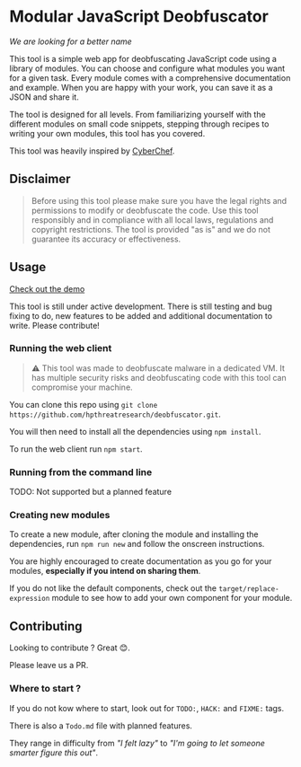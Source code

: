 # Modular JavaScript Deobfuscator

_We are looking for a better name_


This tool is a simple web app for deobfuscating JavaScript code using a library of modules. You can choose and configure what modules you want for a given task. Every module comes with a comprehensive documentation and example. When you are happy with your work, you can save it as a JSON and share it.

The tool is designed for all levels. From familiarizing yourself with the different modules on small code snippets, stepping through recipes to writing your own modules, this tool has you covered. 

This tool was heavily inspired by [CyberChef](https://github.com/gchq/CyberChef).

## Disclaimer

> Before using this tool please make sure you have the legal rights and permissions to modify or deobfuscate the code.
> Use this tool responsibly and in compliance with all local laws, regulations and copyright restrictions.
> The tool is provided "as is" and we do not guarantee its accuracy or effectiveness.

## Usage

[Check out the demo](https://pages.github.com/hpthreatresearch/deobfuscator/)

This tool is still under active development.  There is still testing and bug fixing to do, new features to be added and additional documentation to write. Please contribute!

### Running the web client

> ⚠ This tool was made to deobfuscate malware in a dedicated VM.
> It has multiple security risks and deobfuscating code with this tool can compromise your machine.

You can clone this repo using `git clone https://github.com/hpthreatresearch/deobfuscator.git`.

You will then need to install all the dependencies using `npm install`.

To run the web client run `npm start`.

### Running from the command line

TODO: Not supported but a planned feature

### Creating new modules

To create a new module, after cloning the module and installing the dependencies,  run `npm run new` and follow the onscreen instructions.

You are highly encouraged to create documentation as you go for your modules, **especially if you intend on sharing them**.

If you do not like the default components, check out the `target/replace-expression` module to see how to add your own component for your module.

## Contributing

Looking to contribute ? Great 😊.

Please leave us a PR.

### Where to start ?

If you do not kow where to start, look out for `TODO:`, `HACK:` and `FIXME:` tags.

There is also a `Todo.md` file with planned features.

They range in difficulty from _"I felt lazy"_ to _"I'm going to let someone smarter figure this out"_.
